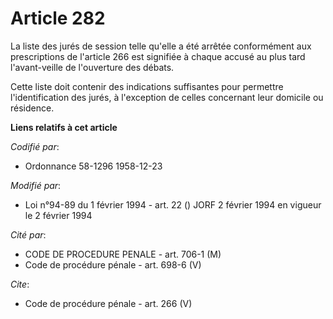 # Article 282

La liste des jurés de session telle qu'elle a été arrêtée conformément aux prescriptions de l'article 266 est signifiée à
chaque accusé au plus tard l'avant-veille de l'ouverture des débats. 

Cette liste doit contenir des indications suffisantes pour permettre l'identification des jurés, à l'exception de celles
concernant leur domicile ou résidence.

**Liens relatifs à cet article**

_Codifié par_:

  - Ordonnance 58-1296 1958-12-23

_Modifié par_:

  - Loi n°94-89 du 1 février 1994 - art. 22 () JORF 2 février 1994 en vigueur le 2 février 1994

_Cité par_:

  - CODE DE PROCEDURE PENALE - art. 706-1 (M)
  - Code de procédure pénale - art. 698-6 (V)

_Cite_:

  - Code de procédure pénale - art. 266 (V)
